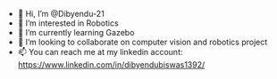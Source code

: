 - 👋 Hi, I’m @Dibyendu-21
- 👀 I’m interested in Robotics
- 🌱 I’m currently learning Gazebo
- 💞️ I’m looking to collaborate on computer vision and robotics project
- 📫 You can reach me at my linkedin account: https://www.linkedin.com/in/dibyendubiswas1392/

<!---
Dibyendu-21/Dibyendu-21 is a ✨ special ✨ repository because its `README.md` (this file) appears on your GitHub profile.
You can click the Preview link to take a look at your changes.
--->
